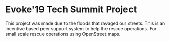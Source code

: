# Evoke'19 Tech Summit Project

This project was made due to the floods that ravaged our streets. 
This is an incentive based peer support system to help the rescue operations. For small scale rescue operations using OpenStreet maps.
